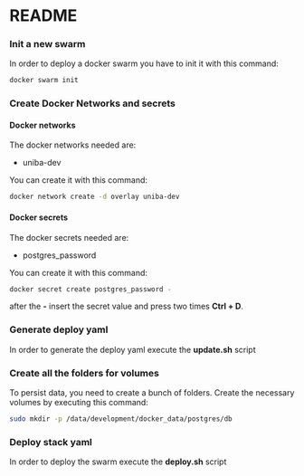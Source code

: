 # README

### Init a new swarm

In order to deploy a docker swarm you have to init it with this command:

```bash
docker swarm init
```

### Create Docker Networks and secrets

#### Docker networks

The docker networks needed are:

- uniba-dev

You can create it with this command:

```bash
docker network create -d overlay uniba-dev
```

#### Docker secrets

The docker secrets needed are:

- postgres_password

You can create it with this command:

```bash
docker secret create postgres_password -
```

after the **-** insert the secret value and press two times **Ctrl + D**.


### Generate deploy yaml

In order to generate the deploy yaml execute the **update.sh** script

### Create all the folders for volumes

To persist data, you need to create a bunch of folders.
Create the necessary volumes by executing this command:

```bash
sudo mkdir -p /data/development/docker_data/postgres/db
```

### Deploy stack yaml

In order to deploy the swarm execute the **deploy.sh** script